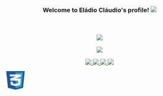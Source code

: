 <body>
        <section>
            <header>
                <h3 align="middle">Welcome to Eládio Cláudio's profile!
                    <img src="https://media.giphy.com/media/hvRJCLFzcasrR4ia7z/giphy.gif" width="28">
                </h3>
            </header>
            <div>
            <p align="middle">
                <a herf="">
                    <img
                        src="https://readme-typing-svg.herokuapp.com?center=true&width=700&lines=Hi%2C+I'm+El%C3%A1dio+and+I+don't+know+how+to+talk+about+myself.;I'm+Software+Developer+for+1+year!;From+time+to+time%2C+I+write+a+few+articles+on+Medium.;I'm+currently+focused+on+Web+Development.;Specifically+MERN+Stack+and+MEAN+Stack.;I+have+also+focused+on+the+Vanilla+Development." />
                </a>
            </p>
            <p align="center">
                <a href="">
                    <img
                        src="https://github-readme-streak-stats.herokuapp.com/?user=eladioclaudio&theme=react&hide_border=true" />
                </a>
            </p>
        </div>
        <div>
            <p align="middle">
                <a href="mailto:elladioclaudio@gmail.com">
                    <img src="https://img.shields.io/badge/Gmail-D14836?style=for-the-badge&logo=gmail&logoColor=white" />
                </a>
                <a href="https://www.linkedin.com/in/eladioclaudio/">
                    <img src="https://img.shields.io/badge/LinkedIn-0077B5?style=for-the-badge&logo=linkedin&logoColor=white" />
                    <a href="https://api.whatsapp.com/send?l=pt_AO&phone=+244931509802&text=Hello Eládio, can we have a chat?">
                        <img
                            src="https://img.shields.io/badge/WhatsApp-25D366?style=for-the-badge&logo=whatsapp&logoColor=white" />
                    </a>
                </a>
                <a href="https://www.instagram.com/elladioclaudio" target="_blank">
                    <img src="https://img.shields.io/badge/Instagram-E4405F?style=for-the-badge&logo=instagram&logoColor=white">
                </a>
            </p>
        </div>
        </section>
        <section>
            <div>
            </div>
            <div>
                <img width="50px" height="50px" src="./assets/css.svg">
            </div>
        </section>
</body>